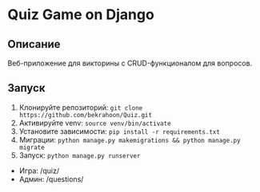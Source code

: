 # Quiz Game on Django

## Описание
Веб-приложение для викторины с CRUD-функционалом для вопросов.

## Запуск
1. Клонируйте репозиторий: `git clone https://github.com/bekrahoon/Quiz.git`
2. Активируйте venv: `source venv/bin/activate`
3. Установите зависимости: `pip install -r requirements.txt`
4. Миграции: `python manage.py makemigrations && python manage.py migrate`
5. Запуск: `python manage.py runserver`

- Игра: /quiz/
- Админ: /questions/